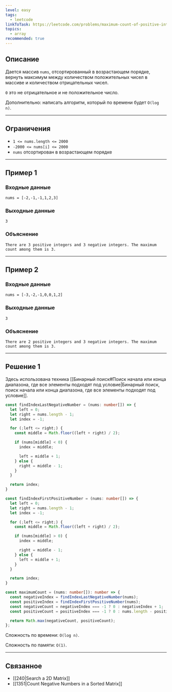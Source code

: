 ```yaml
---
level: easy
tags:
  - leetcode
linkToTask: https://leetcode.com/problems/maximum-count-of-positive-integer-and-negative-integer/
topics:
  - array
recommended: true
---
```

## Описание

Дается массив `nums`, отсортированный в возрастающем порядке, вернуть максимум между количеством положительных чисел в массиве и количеством отрицательных чисел.

`0` это не отрицательное и не положительное число.

Дополнительно: написать алгоритм, который по времени будет `O(log n)`.

---
## Ограничения

- `1 <= nums.length <= 2000`
- `-2000 <= nums[i] <= 2000`
- `nums` отсортирован в возрастающем порядке

---
## Пример 1

### Входные данные

```
nums = [-2,-1,-1,1,2,3]
```
### Выходные данные

```
3
```
### Объяснение

```
There are 3 positive integers and 3 negative integers. The maximum count among them is 3.
```

---
## Пример 2

### Входные данные

```
nums = [-3,-2,-1,0,0,1,2]
```
### Выходные данные

```
3
```
### Объяснение

```
There are 2 positive integers and 3 negative integers. The maximum count among them is 3.
```

---
## Решение 1

Здесь использована техника [[Бинарный поиск#Поиск начала или конца диапазона, где все элементы подходят под условие|Бинарный поиск, поиск начала или конца диапазона, где все элементы подходят под условие]].

```typescript
const findIndexLastNegativeNumber = (nums: number[]) => {
  let left = 0;
  let right = nums.length - 1;
  let index = -1;

  for (;left <= right;) {
    const middle = Math.floor((left + right) / 2);

    if (nums[middle] < 0) {
      index = middle;

      left = middle + 1;
    } else {
      right = middle - 1;
    }
  }

  return index;
}

const findIndexFirstPositiveNumber = (nums: number[]) => {
  let left = 0;
  let right = nums.length - 1;
  let index = -1;

  for (;left <= right;) {
    const middle = Math.floor((left + right) / 2);

    if (nums[middle] > 0) {
      index = middle;

      right = middle - 1;
    } else {
      left = middle + 1;
    }
  }

  return index;
}

const maximumCount = (nums: number[]): number => {
  const negativeIndex = findIndexLastNegativeNumber(nums);
  const positiveIndex = findIndexFirstPositiveNumber(nums);
  const negativeCount = negativeIndex === -1 ? 0 : negativeIndex + 1;
  const positiveCount = positiveIndex === -1 ? 0 : nums.length - positiveIndex;

  return Math.max(negativeCount, positiveCount);
};
```

Сложность по времени: `O(log n)`.

Сложность по памяти: `O(1)`.

---
## Связанное

- [[240|Search a 2D Matrix]]
- [[1351|Count Negative Numbers in a Sorted Matrix]]